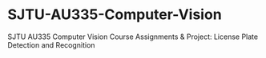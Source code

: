 # SJTU-AU335-Computer-Vision
SJTU AU335 Computer Vision Course Assignments &amp; Project: License Plate Detection and Recognition
